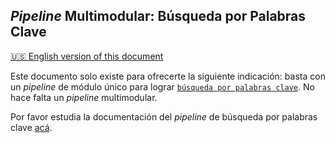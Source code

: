 ## *Pipeline* Multimodular: Búsqueda por Palabras Clave
[🇺🇸 English version of this document](https://krixik-docs.readthedocs.io/latest/examples/search_pipeline_examples/multi_basic_keyword-search/)

Este documento solo existe para ofrecerte la siguiente indicación: basta con un *pipeline* de módulo único para lograr [`búsqueda por palabras clave`](../../sistema/metodos_de_busqueda/metodo_keyword_search_busqueda_por_palabras_clave.md). No hace falta un *pipeline* multimodular.

Por favor estudia la documentación del *pipeline* de búsqueda por palabras clave [acá](../ejemplos_pipelines_modulo_unico/unico_keyword-db_base_de_datos_de_palabras_clave.md).
